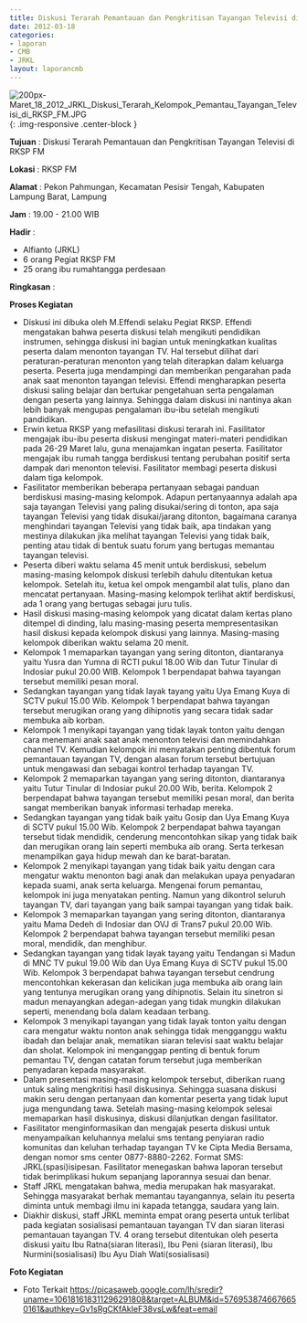 ```yaml
---
title: Diskusi Terarah Pemantauan dan Pengkritisan Tayangan Televisi di RKSP FM
date: 2012-03-18
categories:
- laporan
- CMB
- JRKL
layout: laporancmb
---
```


![200px-Maret_18_2012_JRKL_Diskusi_Terarah_Kelompok_Pemantau_Tayangan_Televisi_di_RKSP_FM.JPG](/uploads/200px-Maret_18_2012_JRKL_Diskusi_Terarah_Kelompok_Pemantau_Tayangan_Televisi_di_RKSP_FM.JPG){: .img-responsive .center-block }
	
**Tujuan** :	Diskusi Terarah Pemantauan dan Pengkritisan Tayangan Televisi di RKSP FM
	
**Lokasi** :	RKSP FM
	
**Alamat** : 	Pekon Pahmungan, Kecamatan Pesisir Tengah, Kabupaten Lampung Barat, Lampung
	
**Jam** :	19.00 - 21.00 WIB
	
**Hadir** :	
*	Alfianto (JRKL)
*	6 orang Pegiat RKSP FM
*	25 orang ibu rumahtangga perdesaan

**Ringkasan** :	

**Proses Kegiatan**
*	Diskusi ini dibuka oleh M.Effendi selaku Pegiat RKSP. Effendi mengatakan bahwa peserta diskusi telah mengikuti pendidikan instrumen, sehingga diskusi ini bagian untuk meningkatkan kualitas peserta dalam menonton tayangan TV. Hal tersebut dilihat dari peraturan-peraturan menonton yang telah diterapkan dalam keluarga peserta. Peserta juga mendampingi dan memberikan pengarahan pada anak saat menonton tayangan televisi. Effendi mengharapkan peserta diskusi saling belajar dan bertukar pengetahuan serta pengalaman dengan peserta yang lainnya. Sehingga dalam diskusi ini nantinya akan lebih banyak mengupas pengalaman ibu-ibu setelah mengikuti pandidikan.
*	Erwin ketua RKSP yang mefasilitasi diskusi terarah ini. Fasilitator mengajak ibu-ibu peserta diskusi mengingat materi-materi pendidikan pada 26-29 Maret lalu, guna menajamkan ingatan peserta. Fasilitator mengajak ibu rumah tangga berdiskusi tentang perubahan positif serta dampak dari menonton televisi. Fasilitator membagi peserta diskusi dalam tiga kelompok.
*	Fasilitator memberikan beberapa pertanyaan sebagai panduan berdiskusi masing-masing kelompok. Adapun pertanyaannya adalah apa saja tayangan Televisi yang paling disukai/sering di tonton, apa saja tayangan Televisi yang tidak disukai/jarang ditonton, bagaimana caranya menghindari tayangan Televisi yang tidak baik, apa tindakan yang mestinya dilakukan jika melihat tayangan Televisi yang tidak baik, penting atau tidak di bentuk suatu forum yang bertugas memantau tayangan televisi.
*	Peserta diberi waktu selama 45 menit untuk berdiskusi, sebelum masing-masing kelompok diskusi terlebih dahulu ditentukan ketua kelompok. Setelah itu, ketua kel ompok mengambil alat tulis, plano dan mencatat pertanyaan. Masing-masing kelompok terlihat aktif berdiskusi, ada 1 orang yang bertugas sebagai juru tulis.
*	Hasil diskusi masing-masing kelompok yang dicatat dalam kertas plano ditempel di dinding, lalu masing-masing peserta mempresentasikan hasil diskusi kepada kelompok diskusi yang lainnya. Masing-masing kelompok diberikan waktu selama 20 menit.
*	Kelompok 1 memaparkan tayangan yang sering ditonton, diantaranya yaitu Yusra dan Yumna di RCTI pukul 18.00 Wib dan Tutur Tinular di Indosiar pukul 20.00 WIB. Kelompok 1 berpendapat bahwa tayangan tersebut memiliki pesan moral.
*	Sedangkan tayangan yang tidak layak tayang yaitu Uya Emang Kuya di SCTV pukul 15.00 Wib. Kelompok 1 berpendapat bahwa tayangan tersebut merugikan orang yang dihipnotis yang secara tidak sadar membuka aib korban.
*	Kelompok 1 menyikapi tayangan yang tidak layak tonton yaitu dengan cara menemani anak saat anak menonton televisi dan memindahkan channel TV. Kemudian kelompok ini menyatakan penting dibentuk forum pemantauan tayangan TV, dengan alasan forum tersebut bertujuan untuk mengawasi dan sebagai kontrol terhadap tayangan TV.
*	Kelompok 2 memaparkan tayangan yang sering ditonton, diantaranya yaitu Tutur Tinular di Indosiar pukul 20.00 Wib, berita. Kelompok 2 berpendapat bahwa tayangan tersebut memiliki pesan moral, dan berita sangat memberikan banyak informasi terhadap mereka.
*	Sedangkan tayangan yang tidak baik yaitu Gosip dan Uya Emang Kuya di SCTV pukul 15.00 Wib. Kelompok 2 berpendapat bahwa tayangan tersebut tidak mendidik, cenderung mencontohkan sikap yang tidak baik dan merugikan orang lain seperti membuka aib orang. Serta terkesan menampilkan gaya hidup mewah dan ke barat-baratan.
*	Kelompok 2 menyikapi tayangan yang tidak baik yaitu dengan cara mengatur waktu menonton bagi anak dan melakukan upaya penyadaran kepada suami, anak serta keluarga. Mengenai forum pemantau, kelompok ini juga menyatakan penting. Namun yang dikontrol seluruh tayangan TV, dari tayangan yang baik sampai tayangan yang tidak baik.
*	Kelompok 3 memaparkan tayangan yang sering ditonton, diantaranya yaitu Mama Dedeh di Indosiar dan OVJ di Trans7 pukul 20.00 Wib. Kelompok 2 berpendapat bahwa tayangan tersebut memiliki pesan moral, mendidik, dan menghibur.
*	Sedangkan tayangan yang tidak layak tayang yaitu Tendangan si Madun di MNC TV pukul 19.00 Wib dan Uya Emang Kuya di SCTV pukul 15.00 Wib. Kelompok 3 berpendapat bahwa tayangan tersebut cendrung mencontohkan kekerasan dan kelicikan juga membuka aib orang lain yang tentunya merugikan orang yang dihipnotis. Selain itu sinetron si madun menayangkan adegan-adegan yang tidak mungkin dilakukan seperti, menendang bola dalam keadaan terbang.
*	Kelompok 3 menyikapi tayangan yang tidak layak tonton yaitu dengan cara mengatur waktu nonton anak sehingga tidak mengganggu waktu ibadah dan belajar anak, mematikan siaran televisi saat waktu belajar dan sholat. Kelompok ini menganggap penting di bentuk forum pemantau TV, dengan catatan forum tersebut juga memberikan penyadaran kepada masyarakat.
*	Dalam presentasi masing-masing kelompok tersebut, diberikan ruang untuk saling mengkritisi hasil diskusinya. Sehingga suasana diskusi makin seru dengan pertanyaan dan komentar peserta yang tidak luput juga mengundang tawa. Setelah masing-masing kelompok selesai memaparkan hasil diskusinya, diskusi dilanjutkan dengan fasilitator.
*	Fasilitator menginformasikan dan mengajak peserta diskusi untuk menyampaikan keluhannya melalui sms tentang penyiaran radio komunitas dan keluhan terhadap tayangan TV ke Cipta Media Bersama, dengan nomor sms center 0877-8880-2262. Format SMS: JRKL(spasi)isipesan. Fasilitator menegaskan bahwa laporan tersebut tidak berimplikasi hukum sepanjang laporannya sesuai dan benar.
*	Staff JRKL mengatakan bahwa, media merupakan hak masyarakat. Sehingga masyarakat berhak memantau tayangannya, selain itu peserta diminta untuk membagi ilmu ini kapada tetangga, saudara yang lain.
*	Diakhir diskusi, staff JRKL meminta empat orang peserta untuk terlibat pada kegiatan sosialisasi pemantauan tayangan TV dan siaran literasi pemantauan tayangan TV. 4 orang tersebut ditentukan oleh peserta diskusi yaitu Ibu Ratna(siaran literasi), Ibu Peni (siaran literasi), Ibu Nurmini(sosialisasi) Ibu Ayu Diah Wati(sosialisasi)

**Foto Kegiatan**
*	Foto Terkait https://picasaweb.google.com/lh/sredir?uname=106181618311296291808&target=ALBUM&id=5769538746676650161&authkey=Gv1sRgCKfAkIeF38vsLw&feat=email
